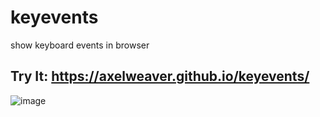 # keyevents
show keyboard events in browser

## Try It: <https://axelweaver.github.io/keyevents/>

![image](https://github.com/Axelweaver/keyevents/assets/15805062/e987fb7a-e408-4b30-bb81-57eb759c87df)
